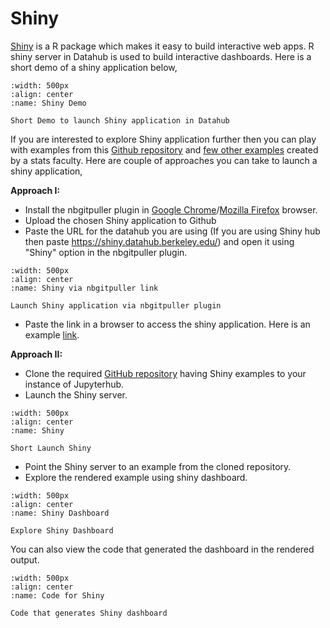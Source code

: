 # Shiny

[Shiny](https://shiny.rstudio.com/) is a R package which makes it easy to build interactive web apps. R shiny server in Datahub is used to build interactive dashboards. Here is a short demo of a shiny application below,

```{figure} ../images/shiny_combined.gif
:width: 500px
:align: center
:name: Shiny Demo

Short Demo to launch Shiny application in Datahub
```

If you are interested to explore Shiny application further then you can play with examples from this [Github repository](https://github.com/rstudio/shiny-examples) and [few other examples](https://github.com/gastonstat/shiny-introstats/) created by a stats faculty. Here are couple of approaches you can take to launch a shiny application,

**Approach I:**
- Install the nbgitpuller plugin in [Google Chrome](https://chrome.google.com/webstore/detail/nbgitpuller-link-generato/hpdbdpklpmppnoibabdkkhnfhkkehgnc)/[Mozilla Firefox](https://addons.mozilla.org/en-US/firefox/addon/nbgitpuller-link-generator/) browser.
- Upload the chosen Shiny application to Github
- Paste the URL for the datahub you are using (If you are using Shiny hub then paste https://shiny.datahub.berkeley.edu/) and open it using "Shiny" option in the nbgitpuller plugin.
```{figure} ../images/launchshinyapp.PNG
:width: 500px
:align: center
:name: Shiny via nbgitpuller link

Launch Shiny application via nbgitpuller plugin
```
- Paste the link in a browser to access the shiny application. Here is an example [link](https://datahub.berkeley.edu/hub/user-redirect/git-pull?repo=https%3A%2F%2Fgithub.com%2Frstudio%2Fshiny-examples&branch=main&urlpath=shiny%2Fshiny-examples%2F003-reactivity%2F).

**Approach II:**

- Clone the required [GitHub repository](https://github.com/rstudio/shiny-examples) having Shiny examples to your instance of Jupyterhub.
- Launch the Shiny server.

```{figure} ../images/launchshiny.PNG
:width: 500px
:align: center
:name: Shiny

Short Launch Shiny
```

- Point the Shiny server to an example from the cloned repository.
- Explore the rendered example using shiny dashboard.

```{figure} ../images/shinyDashboard.PNG
:width: 500px
:align: center
:name: Shiny Dashboard

Explore Shiny Dashboard
```

You can also view the code that generated the dashboard in the rendered output. 

```{figure} ../images/shinycode.PNG
:width: 500px
:align: center
:name: Code for Shiny

Code that generates Shiny dashboard
```